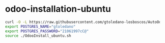 # odoo-installation-ubuntu

```bash
curl -O -L https://raw.githubusercontent.com/gtoledano-losboscos/AutoOdoo-Script-ubuntu/develop/AutoOdoo-Ubuntu.sh
export POSTGRES_NAME="gtoledano"
export POSTGRES_PASSWORD="21061997cC@"
source ./OdooInstall_ubuntu.sh

```

